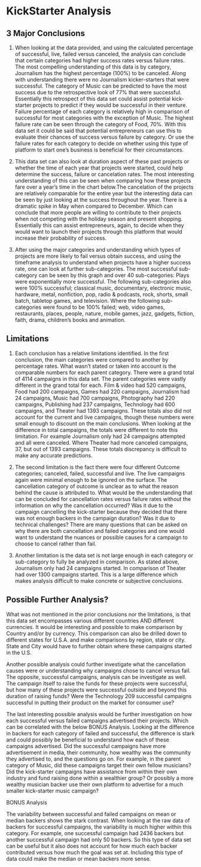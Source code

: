 # KickStarter Analysis
## 3 Major Conclusions
 
 
1. When looking at the data provided, and using the calculated percentage of successful, live, failed versus canceled, the analysis can conclude that certain categories had higher success rates versus failure rates. The most compelling understanding of this data is by category, Journalism has the highest percentage (100%) to be canceled. Along with understanding there were no Journalism kicker-starters that were successful. The category of Music can be predicted to have the most success due to the retrospective look of 77% that were successful. Essentially this retrospect of this data set could assist potential kick-starter projects to predict if they would be successful in their venture. Failure percentage of each category is relatively high in comparison of successful for most categories with the exception of Music. The highest failure rate can be seen through the category of Food, 70%. With this data set it could be said that potential entrepreneurs can use this to evaluate their chances of success versus failure by category. Or use the failure rates for each category to decide on whether using this type of platform to start one’s business is beneficial for their circumstances. 

2. This data set can also look at duration aspect of these past projects or whether the time of each year that projects were started, could help determine the success, failure or cancelation rates. The most interesting understanding of this can be seen when comparing how these projects fare over a year’s time in the chart below.The cancelation of the projects are relatively comparable for the entire year but the interesting data can be seen by just looking at the success throughout the year. There is a dramatic spike in May when compared to December. Which can conclude that more people are willing to contribute to their projects when not competing with the holiday season and present shopping. Essentially this can assist entrepreneurs, again, to decide when they would want to launch their projects through this platform that would increase their probability of success. 

3. After using the major categories and understanding which types of projects are more likely to fail versus obtain success, and using the timeframe analysis to understand when projects have a higher success rate, one can look at further sub-categories. 
The most successful sub-category can be seen by this graph and over 40 sub-categories: Plays were exponentially more successful. The following sub-categories also were 100% successful; classical music, documentary, electronic music, hardware, metal, nonfiction, pop, radio & podcasts, rock, shorts, small batch, tabletop games, and television. Where the following sub-categories were found to be 100% failed; web, video games, restaurants, places, people, nature, mobile games, jazz, gadgets, fiction, faith, drama, children’s books and animation. 

## Limitations

1. Each conclusion has a relative limitations identified. In the first conclusion, the main categories were compared to another by percentage rates. What wasn’t stated or taken into account is the comparable numbers for each parent category. There were a grand total of 4114 campaigns in this data set. The parent categories were vastly different in the grand total for each. Film & video had 520 campaigns, Food had 200 campaigns, Games had 220 campaigns, Journalism had 24 campaigns, Music had 700 campaigns, Photography had 220 campaigns, Publishing had 237 campaigns, Technology had 600 campaigns, and Theater had 1393 campaigns. These totals also did not account for the current and live campaigns, though these numbers were small enough to discount on the main conclusions. When looking at the difference in total campaigns, the totals were different to note this limitation. For example Journalism only had 24 campaigns attempted and all were canceled. Where Theater had more canceled campaigns, 37, but out of 1393 campaigns. These totals discrepancy is difficult to make any accurate predictions. 

2. The second limitation is the fact there were four different Outcome categories; canceled, failed, successful and live. The live campaigns again were minimal enough to be ignored on the surface. The cancellation category of outcome is unclear as to what the reason behind the cause is attributed to. What would be the understanding that can be concluded for cancellation rates versus failure rates without the information on why the cancellation occurred? Was it due to the campaign cancelling the kick-starter because they decided that there was not enough backers in the campaign duration? Was it due to technical challenges? There are many questions that can be asked on why there are both cancellation and failed categories and one would want to understand the nuances or possible causes for a campaign to choose to cancel rather than fail. 

3. Another limitation is the data set is not large enough in each category or sub-category to fully be analyzed in comparison. As stated above, Journalism only had 24 campaigns started. In comparison of Theater had over 1300 campaigns started. This is a large difference which makes analysis difficult to make concrete or subjective conclusions. 

## Possible Further Analysis?

What was not mentioned in the prior conclusions nor the limitations, is that this data set encompasses various different countries AND different currencies. It would be interesting and possible to make comparison by Country and/or by currency. This comparison can also be drilled down to different states for U.S.A. and make comparisons by region, state or city. State and City would have to further obtain where these campaigns started in the U.S. 

Another possible analysis could further investigate what the cancellation causes were or understanding why campaigns chose to cancel versus fail. The opposite, successful campaigns, analysis can be investigate as well. The campaign itself to raise the funds for these projects were successful, but how many of these projects were successful outside and beyond this duration of raising funds? Were the Technology 209 successful campaigns successful in putting their product on the market for consumer use? 

The last interesting possible analysis would be further investigation on how each successful versus failed campaigns advertised their projects. Which can be correlated with the below BONUS Analysis. Looking at the difference in backers for each category of failed and successful, the difference is stark and could possibly be beneficial to understand how each of these campaigns advertised. Did the successful campaigns have more advertisement in media, their community, how wealthy was the community they advertised to, and the questions go on. For example, in the parent category of Music, did these campaigns target their own fellow musicians? Did the kick-starter campaigns have assistance from within their own industry and fund raising done within a wealthier group? Or possibly a more wealthy musician backer use their own platform to advertise for a much smaller kick-starter music campaign? 

BONUS Analysis

The variability between successful and failed campaigns on mean or median backers shows the stark contrast. When looking at the raw data of backers for successful campaigns, the variability is much higher within this category. For example, one successful campaign had 2436 backers but another successful campaign had only 50 backers. So this type of data set can be useful but it also does not account for how much each backer contributed versus how much the goal was set at. Including this type of data could make the median or mean backers more sense. 
